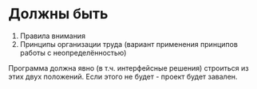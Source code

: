 # Должны быть

1. Правила внимания
2. Принципы организации труда (вариант применения принципов работы с неопределённостью)

Программа должна явно (в т.ч. интерфейсные решения) строиться из этих двух положений. Если этого не будет - проект будет завален.
